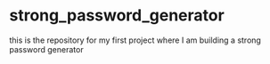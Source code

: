 # strong_password_generator
this is the repository for my first project where I am building a strong password generator
